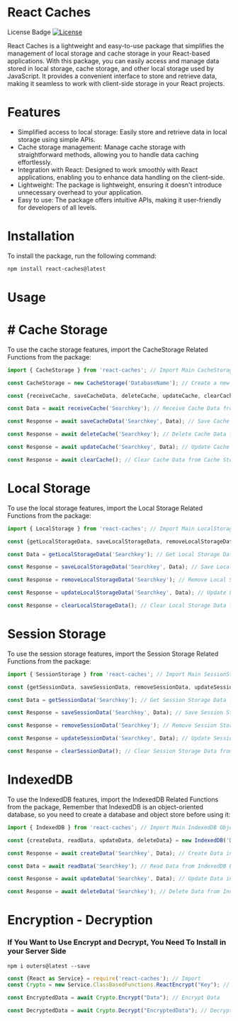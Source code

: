 # React Caches

License Badge
[![License](https://img.shields.io/badge/License-MIT-blue.svg)](https://opensource.org/licenses/MIT)

 React Caches is a lightweight and easy-to-use package that simplifies the management of local storage and cache storage in your React-based applications. With this package, you can easily access and manage data stored in local storage, cache storage, and other local storage used by JavaScript. It provides a convenient interface to store and retrieve data, making it seamless to work with client-side storage in your React projects.

# Features

* Simplified access to local storage: Easily store and retrieve data in local storage using simple APIs.
* Cache storage management: Manage cache storage with straightforward methods, allowing you to handle data caching effortlessly.
* Integration with React: Designed to work smoothly with React applications, enabling you to enhance data handling on the client-side.
* Lightweight: The package is lightweight, ensuring it doesn't introduce unnecessary overhead to your application.
* Easy to use: The package offers intuitive APIs, making it user-friendly for developers of all levels.


# Installation

To install the package, run the following command:

```bash
npm install react-caches@latest
```

# Usage

# # Cache Storage

To use the cache storage features, import the CacheStorage Related Functions from the package:

```js
import { CacheStorage } from 'react-caches'; // Import Main CacheStorage Object

const CacheStorage = new CacheStorage('DatabaseName'); // Create a new CacheStorage Object

const {receiveCache, saveCacheData, deleteCache, updateCache, clearCache} = CacheStorage; // Import all CacheStorage functions

const Data = await receiveCache('Searchkey'); // Receive Cache Data from Cache Storage by Database Name and Search Key

const Response = await saveCacheData('Searchkey', Data); // Save Cache Data to Cache Storage by Database Name and Search Key

const Response = await deleteCache('Searchkey'); // Delete Cache Data from Cache Storage by Database Name and Search Key

const Response = await updateCache('Searchkey', Data); // Update Cache Data in Cache Storage by Database Name and Search Key

const Response = await clearCache(); // Clear Cache Data from Cache Storage by Database Name
```

# Local Storage

To use the local storage features, import the Local Storage Related Functions from the package:

```js
import { LocalStorage } from 'react-caches'; // Import Main LocalStorage Object

const {getLocalStorageData, saveLocalStorageData, removeLocalStorageData, updateLocalStorageData, clearLocalStorageData} = LocalStorage; // Import all LocalStorage functions

const Data = getLocalStorageData('Searchkey'); // Get Local Storage Data from Local Storage by Search Key

const Response = saveLocalStorageData('Searchkey', Data); // Save Local Storage Data to Local Storage by Search Key

const Response = removeLocalStorageData('Searchkey'); // Remove Local Storage Data from Local Storage by Search Key

const Response = updateLocalStorageData('Searchkey', Data); // Update Local Storage Data in Local Storage by Search Key

const Response = clearLocalStorageData(); // Clear Local Storage Data from Local Storage
```

# Session Storage

To use the session storage features, import the Session Storage Related Functions from the package:

```js
import { SessionStorage } from 'react-caches'; // Import Main SessionStorage Object

const {getSessionData, saveSessionData, removeSessionData, updateSessionData, clearSessionData} = SessionStorage; // Import all SessionStorage functions

const Data = getSessionData('Searchkey'); // Get Session Storage Data from Session Storage by Search Key

const Response = saveSessionData('Searchkey', Data); // Save Session Storage Data to Session Storage by Search Key

const Response = removeSessionData('Searchkey'); // Remove Session Storage Data from Session Storage by Search Key

const Response = updateSessionData('Searchkey', Data); // Update Session Storage Data in Session Storage by Search Key

const Response = clearSessionData(); // Clear Session Storage Data from Session Storage
```

# IndexedDB

To use the IndexedDB features, import the IndexedDB Related Functions from the package, Remember that IndexedDB is an object-oriented database, so you need to create a database and object store before using it:

```js
import { IndexedDB } from 'react-caches'; // Import Main IndexedDB Object

const {createData, readData, updateData, deleteData} = new IndexedDB('DatabaseName', 'Database Version' 'ObjectStoreName'); // Create a new IndexedDB Database and Object Store with Database Name, Database Version and Object Store Name

const Response = await createData('Searchkey', Data); // Create Data in IndexedDB by Search Key

const Data = await readData('Searchkey'); // Read Data from IndexedDB by Search Key

const Response = await updateData('Searchkey', Data); // Update Data in IndexedDB by Search Key

const Response = await deleteData('Searchkey'); // Delete Data from IndexedDB by Search Key
```

# Encryption - Decryption 
### If You Want to Use Encrypt and Decrypt, You Need To Install in your Server Side
```shell
npm i outers@latest --save
```
```javascript
const {React as Service} = require('react-caches'); // Import
const Crypto = new Service.ClassBasedFunctions.ReactEncrypt("Key"); // Create Instance

const EncryptedData = await Crypto.Encrypt("Data"); // Encrypt Data

const DecryptedData = await Crypto.Decrypt("EncryptedData"); // Decrypt Data
```